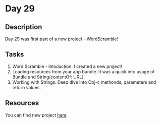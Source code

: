 # Day 29

## Description

Day 29 was first part of a new project - WordScramble!
## Tasks

1. Word Scramble - Intoduction. I created a new project!
2. Loading resources from your app bundle. It was a quick into usage of Bundle and String(contentOf: URL).
3. Working with Strings. Deep dive into Obj-c methonds, parameters and return values.

## Resources

You can find new project [here](/Sources/WordScramble/)